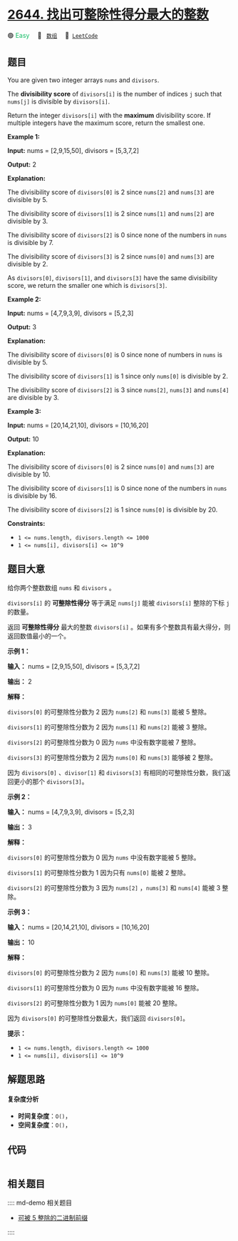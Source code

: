 # [2644. 找出可整除性得分最大的整数](https://leetcode.com/problems/find-the-maximum-divisibility-score)

🟢 <font color=#15bd66>Easy</font>&emsp; 🔖&ensp; [`数组`](/leetcode/outline/tag/array.md)&emsp; 🔗&ensp;[`LeetCode`](https://leetcode.com/problems/find-the-maximum-divisibility-score)


## 题目

You are given two integer arrays `nums` and `divisors`.

The **divisibility score** of `divisors[i]` is the number of indices `j` such
that `nums[j]` is divisible by `divisors[i]`.

Return the integer `divisors[i]` with the **maximum** divisibility score. If
multiple integers have the maximum score, return the smallest one.



**Example 1:**

**Input:** nums = [2,9,15,50], divisors = [5,3,7,2]

**Output:** 2

**Explanation:**

The divisibility score of `divisors[0]` is 2 since `nums[2]` and `nums[3]` are
divisible by 5.

The divisibility score of `divisors[1]` is 2 since `nums[1]` and `nums[2]` are
divisible by 3.

The divisibility score of `divisors[2]` is 0 since none of the numbers in
`nums` is divisible by 7.

The divisibility score of `divisors[3]` is 2 since `nums[0]` and `nums[3]` are
divisible by 2.

As `divisors[0]`, `divisors[1]`, and `divisors[3]` have the same divisibility
score, we return the smaller one which is `divisors[3]`.

**Example 2:**

**Input:** nums = [4,7,9,3,9], divisors = [5,2,3]

**Output:** 3

**Explanation:**

The divisibility score of `divisors[0]` is 0 since none of numbers in `nums`
is divisible by 5.

The divisibility score of `divisors[1]` is 1 since only `nums[0]` is divisible
by 2.

The divisibility score of `divisors[2]` is 3 since `nums[2]`, `nums[3]` and
`nums[4]` are divisible by 3.

**Example 3:**

**Input:** nums = [20,14,21,10], divisors = [10,16,20]

**Output:** 10

**Explanation:**

The divisibility score of `divisors[0]` is 2 since `nums[0]` and `nums[3]` are
divisible by 10.

The divisibility score of `divisors[1]` is 0 since none of the numbers in
`nums` is divisible by 16.

The divisibility score of `divisors[2]` is 1 since `nums[0]` is divisible by
20.



**Constraints:**

  * `1 <= nums.length, divisors.length <= 1000`
  * `1 <= nums[i], divisors[i] <= 10^9`


## 题目大意

给你两个整数数组 `nums` 和 `divisors` 。

`divisors[i]` 的 **可整除性得分** 等于满足 `nums[j]` 能被 `divisors[i]` 整除的下标 `j` 的数量。

返回 **可整除性得分** 最大的整数 `divisors[i]` 。如果有多个整数具有最大得分，则返回数值最小的一个。



**示例 1：**

**输入：** nums = [2,9,15,50], divisors = [5,3,7,2]

**输出：** 2

**解释：**

`divisors[0]` 的可整除性分数为 2 因为 `nums[2]` 和 `nums[3]` 能被 5 整除。

`divisors[1]` 的可整除性分数为 2 因为 `nums[1]` 和 `nums[2]` 能被 3 整除。

`divisors[2]` 的可整除性分数为 0 因为 `nums` 中没有数字能被 7 整除。

`divisors[3]` 的可整除性分数为 2 因为 `nums[0]` 和 `nums[3]` 能够被 2 整除。

因为 `divisors[0]` 、`divisor[1]` 和 `divisors[3]` 有相同的可整除性分数，我们返回更小的那个
`divisors[3]`。

**示例 2：**

**输入：** nums = [4,7,9,3,9], divisors = [5,2,3]

**输出：** 3

**解释：**

`divisors[0]` 的可整除性分数为 0 因为 `nums` 中没有数字能被 5 整除。

`divisors[1]` 的可整除性分数为 1 因为只有 `nums[0]` 能被 2 整除。

`divisors[2]` 的可整除性分数为 3 因为 `nums[2]` ，`nums[3]` 和 `nums[4]` 能被 3 整除。

**示例 3：**

**输入：** nums = [20,14,21,10], divisors = [10,16,20]

**输出：** 10

**解释：**

`divisors[0]` 的可整除性分数为 2 因为 `nums[0]` 和 `nums[3]` 能被 10 整除。

`divisors[1]` 的可整除性分数为 0 因为 `nums` 中没有数字能被 16 整除。

`divisors[2]` 的可整除性分数为 1 因为 `nums[0]` 能被 20 整除。

因为 `divisors[0]` 的可整除性分数最大，我们返回 `divisors[0]`。



**提示：**

  * `1 <= nums.length, divisors.length <= 1000`
  * `1 <= nums[i], divisors[i] <= 10^9`


## 解题思路

#### 复杂度分析

- **时间复杂度**：`O()`，
- **空间复杂度**：`O()`，

## 代码

```javascript

```

## 相关题目

:::: md-demo 相关题目
- [可被 5 整除的二进制前缀](https://leetcode.com/problems/binary-prefix-divisible-by-5)

::::
